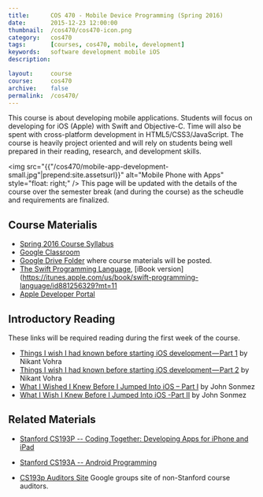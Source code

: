```yaml
---
title: 		COS 470 - Mobile Device Programming (Spring 2016)
date: 		2015-12-23 12:00:00
thumbnail: 	/cos470/cos470-icon.png
category: 	cos470
tags: 		[courses, cos470, mobile, development]
keywords: 	software development mobile iOS
description:

layout:		course
course: 	cos470
archive:    false
permalink:	/cos470/
---
```

This course is about developing mobile applications.
Students will focus on developing for iOS (Apple) with Swift and Objective-C.
Time will also be spent with cross-platform development in HTML5/CSS3/JavaScript.
The course is heavily project oriented and will rely on students being well
prepared in their reading, research, and development skills.

<img src="{{"/cos470/mobile-app-development-small.jpg"|prepend:site.assetsurl}}" alt="Mobile Phone with Apps" style="float: right;" />
This page will be updated with the details of the course over the
semester break (and during the course) as the scheudle and requirements are
finalized.

## Course Materialis

* [Spring 2016 Course Syllabus](https://drive.google.com/open?id=1TI3A7pDn2PtUY7VUd1-E6oljbJAezySWdDJI7bOjK1E)
* [Google Classroom]()
* [Google Drive Folder](https://drive.google.com/folderview?id=0B-dNF1GpqqFhfk1URWZmVjhWRU1OYmVlSEJ6dDF2a2ZlTXFIWm81bmFsaHJ6Zk10c0p1ajg&usp=sharing) where course materials will be posted.
* [The Swift Programming Language](https://developer.apple.com/library/ios/documentation/Swift/Conceptual/Swift_Programming_Language/), [iBook version](https://itunes.apple.com/us/book/swift-programming-language/id881256329?mt=11
* [Apple Developer Portal](http://developer.apple.com)

## Introductory Reading

These links will be required reading during the first week of the course.

* [Things I wish I had known before starting iOS development — Part 1][wish1] by Nikant Vohra
* [Things I wish I had known before starting iOS development — Part 2][wish2] by Nikant Vohra
* [What I Wished I Knew Before I Jumped Into iOS – Part I][spwish1] by John Sonmez
* [What I Wish I Knew Before I Jumped Into iOS -Part II][spwish2] by John Sonmez

## Related Materials

* [Stanford CS193P -- Coding Together: Developing Apps for iPhone and iPad][cs193p]
* [Stanford CS193A -- Android Programming][cs193a]
* [CS193p Auditors Site](http://groups.google.com/group/iphone-appdev-auditors) Google groups site of non-Stanford course auditors.

  [cs193p]: http://www.stanford.edu/class/cs193p/
  [cs193a]: http://www.stanford.edu/class/cs193a/
  [gtalk]: http://www.google.com/talk/
  [wish1]: https://medium.com/ios-os-x-development/things-i-wish-i-had-known-before-starting-ios-development-part-1-421a05e8447e#.lmbx6ocxu
  [wish2]: https://medium.com/ios-os-x-development/things-i-wish-i-had-known-before-starting-ios-development-part-2-d696eec65866#.4yhlbzxf2
  [spwish1]: http://simpleprogrammer.com/2015/11/18/what-i-wished-i-knew-before-i-jumped-into-ios-part-i/
  [spwish2]: http://simpleprogrammer.com/2015/12/23/what-i-wish-i-knew-before-i-jumped-into-ios-part-ii/
